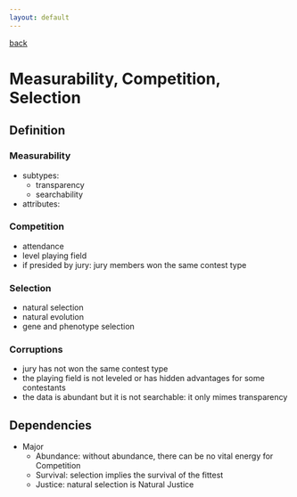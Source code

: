 ```yaml
---
layout: default
---
```

[back](./)

# Measurability, Competition, Selection

## Definition

### Measurability

- subtypes:
    - transparency
    - searchability
- attributes:

### Competition

- attendance
- level playing field
- if presided by jury: jury members won the same contest type

### Selection

- natural selection
- natural evolution
- gene and phenotype selection

### Corruptions

- jury has not won the same contest type
- the playing field is not leveled or has hidden advantages for some contestants
- the data is abundant but it is not searchable: it only mimes transparency

## Dependencies

- Major
    - Abundance: without abundance, there can be no vital energy for Competition
    - Survival: selection implies the survival of the fittest 
    - Justice: natural selection is Natural Justice
